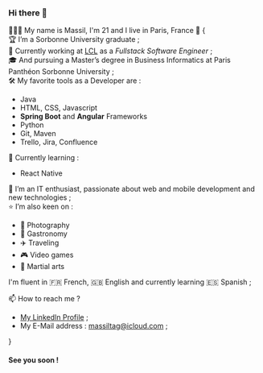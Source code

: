 ### Hi there 👋

👨🏻‍🎓  My name is Massil, I'm 21 and I live in Paris, France 🗼 
{  
🏆   I’m a Sorbonne University graduate ;  
💼   Currently working at [LCL](www.lcl.fr) as a _Fullstack Software Engineer_ ;  
🎓   And pursuing a Master’s degree in Business Informatics at Paris Panthéon Sorbonne University ;  
🛠   My favorite tools as a Developer are :
- Java
- HTML, CSS, Javascript
- **Spring Boot** and **Angular** Frameworks
- Python
- Git, Maven 
- Trello, Jira, Confluence  


🌱   Currently learning :
- React Native

💬   I’m an IT enthusiast, passionate about web and mobile development and new technologies ;  
⭐️   I’m also keen on :
- 📸 Photography
- 🍣 Gastronomy
- ✈️ Traveling
- 🎮 Video games
- 🥋 Martial arts

I'm fluent in 🇫🇷 French, 🇬🇧 English and currently learning 🇪🇸 Spanish ;  

📫   How to reach me ?
- [My LinkedIn Profile](https://www.linkedin.com/in/mtag/) ;  
- My E-Mail address : [massiltag@icloud.com](mailto:massiltag@icloud.com) ;  

}

#### See you soon !


